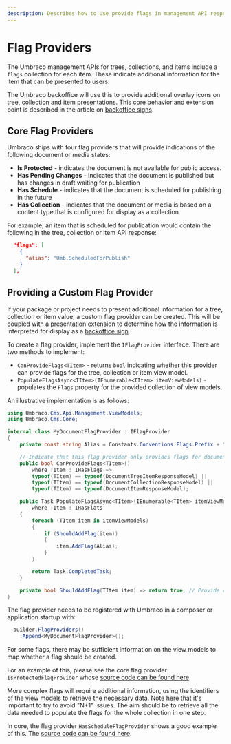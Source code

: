 ```yaml
---
description: Describes how to use provide flags in management API responses for use in presenting additional details to consumers.
---
```


# Flag Providers

The Umbraco management APIs for trees, collections, and items include a `flags` collection for each item. These indicate additional information for the item that can be presented to users.

The Umbraco backoffice will use this to provide additional overlay icons on tree, collection and item presentations. This core behavior and extension point is described in the article on [backoffice signs](../customizing/back-office-signs.md).

## Core Flag Providers

Umbraco ships with four flag providers that will provide indications of the following document or media states:

- **Is Protected** - indicates the document is not available for public access.
- **Has Pending Changes** - indicates that the document is published but has changes in draft waiting for publication
- **Has Schedule** - indicates that the document is scheduled for publishing in the future
- **Has Collection** - indicates that the document or media is based on a content type that is configured for display as a collection

For example, an item that is scheduled for publication would contain the following in the tree, collection or item API response:

```json
  "flags": [
    {
      "alias": "Umb.ScheduledForPublish"
    }
  ],
```

## Providing a Custom Flag Provider

If your package or project needs to present additional information for a tree, collection or item value, a custom flag provider can be created. This will be coupled with a presentation extension to determine how the information is interpreted for display as a [backoffice sign](../customizing/back-office-signs.md).

To create a flag provider, implement the `IFlagProvider` interface. There are two methods to implement:

- `CanProvideFlags<TItem>` - returns `bool` indicating whether this provider can provide flags for the tree, collection or item view model.
- `PopulateFlagsAsync<TItem>(IEnumerable<TItem> itemViewModels)` - populates the `Flags` property for the provided collection of view models.

An illustrative implementation is as follows:

```csharp
using Umbraco.Cms.Api.Management.ViewModels;
using Umbraco.Cms.Core;

internal class MyDocumentFlagProvider : IFlagProvider
{
    private const string Alias = Constants.Conventions.Flags.Prefix + "MyDocumentFlag";

    // Indicate that this flag provider only provides flags for documents.
    public bool CanProvideFlags<TItem>()
        where TItem : IHasFlags =>
        typeof(TItem) == typeof(DocumentTreeItemResponseModel) ||
        typeof(TItem) == typeof(DocumentCollectionResponseModel) ||
        typeof(TItem) == typeof(DocumentItemResponseModel);

    public Task PopulateFlagsAsync<TItem>(IEnumerable<TItem> itemViewModels)
        where TItem : IHasFlats
    {
        foreach (TItem item in itemViewModels)
        {
            if (ShouldAddFlag(item))
            {
                item.AddFlag(Alias);
            }
        }

        return Task.CompletedTask;
    }

    private bool ShouldAddFlag(TItem item) => return true; // Provide custom logic here.
}
```

The flag provider needs to be registered with Umbraco in a composer or application startup with:

```csharp
  builder.FlagProviders()
    .Append<MyDocumentFlagProvider>();
```

For some flags, there may be sufficient information on the view models to map whether a flag should be created.

For an example of this, please see the core flag provider `IsProtectedFlagProvider` whose [source code can be found here](https://github.com/umbraco/Umbraco-CMS/blob/main/src/Umbraco.Cms.Api.Management/Services/Flags/IsProtectedFlagProvider.cs).

More complex flags will require additional information, using the identifiers of the view models to retrieve the necessary data. Note here that it's important to try to avoid "N+1" issues. The aim should be to retrieve all the data needed to populate the flags for the whole collection in one step.

In core, the flag provider `HasScheduleFlagProvider` shows a good example of this. The [source code can be found here](https://github.com/umbraco/Umbraco-CMS/blob/main/src/Umbraco.Cms.Api.Management/Services/Flags/HasScheduleFlagProvider.cs).
